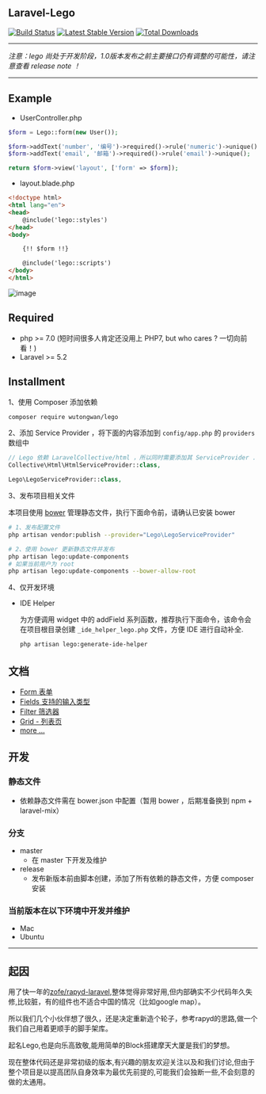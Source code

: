 ## Laravel-Lego

[![Build Status](https://travis-ci.org/wutongwan/laravel-lego.svg?branch=master)](https://travis-ci.org/wutongwan/laravel-lego)
[![Latest Stable Version](https://poser.pugx.org/wutongwan/lego/version.png)](https://packagist.org/packages/wutongwan/lego)
[![Total Downloads](https://poser.pugx.org/wutongwan/lego/d/total.png)](https://packagist.org/packages/wutongwan/lego)

* * *

*注意：lego 尚处于开发阶段，1.0版本发布之前主要接口仍有调整的可能性，请注意查看 release note ！*

* * *

## Example

- UserController.php

```php
$form = Lego::form(new User());

$form->addText('number', '编号')->required()->rule('numeric')->unique();
$form->addText('email', '邮箱')->required()->rule('email')->unique();

return $form->view('layout', ['form' => $form]);
```

- layout.blade.php

```html
<!doctype html>
<html lang="en">
<head>
    @include('lego::styles')
</head>
<body>

	{!! $form !!}

    @include('lego::scripts')
</body>
</html>
```

![image](http://ww1.sinaimg.cn/bmiddle/801b780agw1f8pjbovte0j20n80h4jrz.jpg)


## Required
  - php >= 7.0 (短时间很多人肯定还没用上 PHP7, but who cares ? 一切向前看！)
  - Laravel >= 5.2

## Installment

1、使用 Composer 添加依赖

```bash
composer require wutongwan/lego
```

2、添加 Service Provider ，将下面的内容添加到 `config/app.php` 的 `providers` 数组中

```php
// Lego 依赖 LaravelCollective/html ，所以同时需要添加其 ServiceProvider .
Collective\Html\HtmlServiceProvider::class,

Lego\LegoServiceProvider::class,
```

3、发布项目相关文件

本项目使用 [bower](https://bower.io/) 管理静态文件，执行下面命令前，请确认已安装 bower

```bash
# 1、发布配置文件
php artisan vendor:publish --provider="Lego\LegoServiceProvider"

# 2、使用 bower 更新静态文件并发布
php artisan lego:update-components
# 如果当前用户为 root
php artisan lego:update-components --bower-allow-root
```

4、仅开发环境

- IDE Helper

	为方便调用 widget 中的 addField 系列函数，推荐执行下面命令，该命令会在项目根目录创建 `_ide_helper_lego.php` 文件，方便 IDE 进行自动补全.
	
	```bash
	php artisan lego:generate-ide-helper
	```

## 文档

- [Form 表单](./docs/form.md)
- [Fields 支持的输入类型](./docs/fields.md)
- [Filter 筛选器](./docs/filter.md) 
- [Grid - 列表页](./docs/grid.md)
- [more ...](./docs/README.md)

## 开发

### 静态文件

- 依赖静态文件需在 bower.json 中配置（暂用 bower ，后期准备换到 npm + laravel-mix）

### 分支
  - master
    - 在 master 下开发及维护
  - release
    - 发布新版本前由脚本创建，添加了所有依赖的静态文件，方便 composer 安装

### 当前版本在以下环境中开发并维护
  - Mac
  - Ubuntu

* * *

## 起因

用了快一年的[zofe/rapyd-laravel](https://github.com/zofe/rapyd-laravel),整体觉得非常好用,但内部确实不少代码年久失修,比较脏，有的组件也不适合中国的情况（比如google map）。

所以我们几个小伙伴想了很久，还是决定重新造个轮子，参考rapyd的思路,做一个我们自己用着更顺手的脚手架库。

起名Lego,也是向乐高致敬,能用简单的Block搭建摩天大厦是我们的梦想。

现在整体代码还是非常初级的版本,有兴趣的朋友欢迎关注以及和我们讨论,但由于整个项目是以提高团队自身效率为最优先前提的,可能我们会独断一些,不会刻意的做的太通用。

